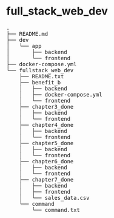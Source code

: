 # full_stack_web_dev

<pre>
.
├── README.md
├── dev
│   └── app
│       ├── backend
│       └── frontend
├── docker-compose.yml
└── fullstack_web_dev
    ├── README.txt
    ├── benefit_b
    │   ├── backend
    │   ├── docker-compose.yml
    │   └── frontend
    ├── chapter3_done
    │   ├── backend
    │   └── frontend
    ├── chapter4_done
    │   ├── backend
    │   └── frontend
    ├── chapter5_done
    │   ├── backend
    │   └── frontend
    ├── chapter6_done
    │   ├── backend
    │   └── frontend
    ├── chapter7_done
    │   ├── backend
    │   ├── frontend
    │   └── sales_data.csv
    └── command
        └── command.txt
</pre>